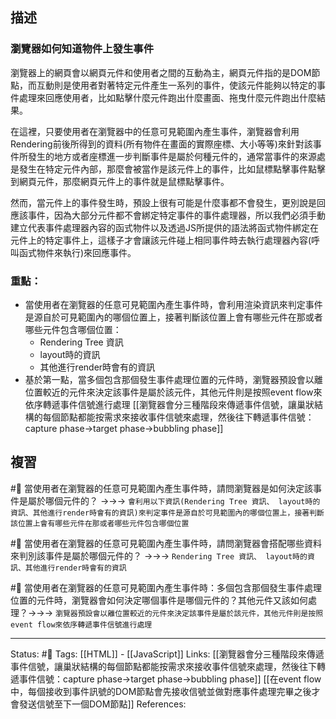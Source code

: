 ## 描述

### 瀏覽器如何知道物件上發生事件

  

瀏覽器上的網頁會以網頁元件和使用者之間的互動為主，網頁元件指的是DOM節點，而互動則是使用者對著特定元件產生一系列的事件，使該元件能夠以特定的事件處理來回應使用者，比如點擊什麼元件跑出什麼畫面、拖曳什麼元件跑出什麼結果。

  

在這裡，只要使用者在瀏覽器中的任意可見範圍內產生事件，瀏覽器會利用Rendering前後所得到的資料(所有物件在畫面的實際座標、大小等等)來針對該事件所發生的地方或者座標進一步判斷事件是屬於何種元件的，通常當事件的來源處是發生在特定元件內部，那麼會被當作是該元件上的事件，比如鼠標點擊事件點擊到網頁元件，那麼網頁元件上的事件就是鼠標點擊事件。

  

然而，當元件上的事件發生時，預設上很有可能是什麼事都不會發生，更別說是回應該事件，因為大部分元件都不會綁定特定事件的事件處理器，所以我們必須手動建立代表事件處理器內容的函式物件以及透過JS所提供的語法將函式物件綁定在元件上的特定事件上，這樣子才會讓該元件碰上相同事件時去執行處理器內容(呼叫函式物件來執行)來回應事件。


### 重點：
- 當使用者在瀏覽器的任意可見範圍內產生事件時，會利用渲染資訊來判定事件是源自於可見範圍內的哪個位置上，接著判斷該位置上會有哪些元件在那或者哪些元件包含哪個位置：
	- Rendering Tree 資訊
	- layout時的資訊
	- 其他進行render時會有的資訊
- 基於第一點，當多個包含那個發生事件處理位置的元件時，瀏覽器預設會以離位置較近的元件來決定該事件是屬於該元件，其他元件則是按照event flow來依序轉遞事件信號進行處理
[[瀏覽器會分三種階段來傳遞事件信號，讓巢狀結構的每個節點都能按需求來接收事件信號來處理，然後往下轉遞事件信號：capture phase->target phase->bubbling phase]]
## 複習

#🧠 當使用者在瀏覽器的任意可見範圍內產生事件時，請問瀏覽器是如何決定該事件是屬於哪個元件的？ ->->-> `會利用以下資訊(Rendering Tree 資訊、 layout時的資訊、其他進行render時會有的資訊)來判定事件是源自於可見範圍內的哪個位置上，接著判斷該位置上會有哪些元件在那或者哪些元件包含哪個位置`
<!--SR:!2022-11-18,3,250-->

#🧠 當使用者在瀏覽器的任意可見範圍內產生事件時，請問瀏覽器會搭配哪些資料來判別該事件是屬於哪個元件的？ ->->-> `Rendering Tree 資訊、 layout時的資訊、其他進行render時會有的資訊`
<!--SR:!2022-11-18,3,250-->

#🧠 當使用者在瀏覽器的任意可見範圍內產生事件時：多個包含那個發生事件處理位置的元件時，瀏覽器會如何決定哪個事件是哪個元件的？其他元件又該如何處理？->->-> `瀏覽器預設會以離位置較近的元件來決定該事件是屬於該元件，其他元件則是按照event flow來依序轉遞事件信號進行處理`
<!--SR:!2022-11-18,3,250-->




---
Status: #🌱 
Tags:
[[HTML]] - [[JavaScript]]
Links:
[[瀏覽器會分三種階段來傳遞事件信號，讓巢狀結構的每個節點都能按需求來接收事件信號來處理，然後往下轉遞事件信號：capture phase->target phase->bubbling phase]]
[[在event flow中，每個接收到事件訊號的DOM節點會先接收信號並做對應事件處理完畢之後才會發送信號至下一個DOM節點]]
References: